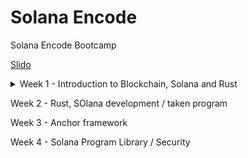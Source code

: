 # Solana Encode
Solana Encode Bootcamp

[Slido](https://app.sli.do/event/9UskLRMBi3gdzDyd9reDeS/live/polls)


<details>
<summary>Week 1 - Introduction to Blockchain, Solana and Rust</summary>
 
 > ### [Introduction to Blockchain, Rust and Solana](https://youtu.be/sC_WzRACoPo)
 > > #### [June 3, 2024](./class1/README.md)
 > ### [Solana Theory / Rust]()
 > > #### [June 4, 2024](./class2/README.md)
 </details>

Week 2 - Rust, SOlana development / taken program

Week 3 - Anchor framework

Week 4 - Solana Program Library / Security

